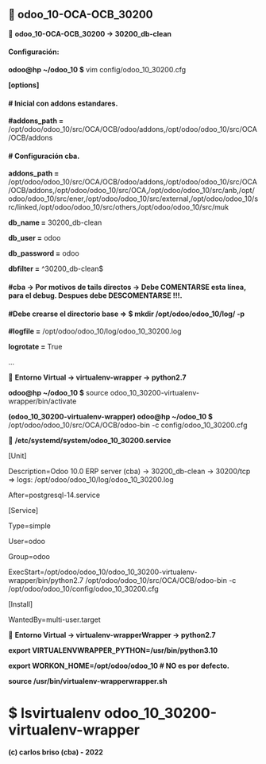 ## :memo: odoo_10-OCA-OCB_30200

:pushpin: **odoo_10-OCA-OCB_30200 -> 30200_db-clean**
#### Configuración:

**odoo@hp ~/odoo_10 $** vim config/odoo_10_30200.cfg

**[options]**

#### # Inicial con addons estandares.
**#addons_path =** /opt/odoo/odoo_10/src/OCA/OCB/odoo/addons,/opt/odoo/odoo_10/src/OCA/OCB/addons

#### # Configuración cba.

**addons_path =** /opt/odoo/odoo_10/src/OCA/OCB/odoo/addons,/opt/odoo/odoo_10/src/OCA/OCB/addons,/opt/odoo/odoo_10/src/OCA,/opt/odoo/odoo_10/src/anb,/opt/odoo/odoo_10/src/ener,/opt/odoo/odoo_10/src/external,/opt/odoo/odoo_10/src/linked,/opt/odoo/odoo_10/src/others,/opt/odoo/odoo_10/src/muk

**db_name =** 30200_db-clean

**db_user =** odoo

**db_password =** odoo

**dbfilter =** ^30200_db-clean$

#### #cba -> Por motivos de tails directos -> Debe COMENTARSE esta línea, para el debug. Despues debe DESCOMENTARSE !!!.
#### #Debe crearse el directorio base => $ mkdir /opt/odoo/odoo_10/log/ -p

**#logfile =** /opt/odoo/odoo_10/log/odoo_10_30200.log

**logrotate =** True

...

:pushpin: **Entorno Virtual -> virtualenv-wrapper -> python2.7**

**odoo@hp ~/odoo_10 $** source odoo_10_30200-virtualenv-wrapper/bin/activate

**(odoo_10_30200-virtualenv-wrapper) odoo@hp ~/odoo_10 $** /opt/odoo/odoo_10/src/OCA/OCB/odoo-bin -c config/odoo_10_30200.cfg

:pushpin: **/etc/systemd/system/odoo_10_30200.service**

[Unit]

Description=Odoo 10.0 ERP server (cba) → 30200_db-clean → 30200/tcp => logs: /opt/odoo/odoo_10/log/odoo_10_30200.log

After=postgresql-14.service

[Service]

Type=simple

User=odoo

Group=odoo

ExecStart=/opt/odoo/odoo_10/odoo_10_30200-virtualenv-wrapper/bin/python2.7 /opt/odoo/odoo_10/src/OCA/OCB/odoo-bin -c /opt/odoo/odoo_10/config/odoo_10_30200.cfg


[Install]

WantedBy=multi-user.target

:pushpin: **Entorno Virtual -> virtualenv-wrapperWrapper -> python2.7**

**export VIRTUALENVWRAPPER_PYTHON=/usr/bin/python3.10**

**export WORKON_HOME=/opt/odoo/odoo_10 			# NO es por defecto.**

**source /usr/bin/virtualenv-wrapperwrapper.sh**

$ lsvirtualenv 
odoo_10_30200-virtualenv-wrapper
================================

**(c) carlos briso (cba) - 2022**

